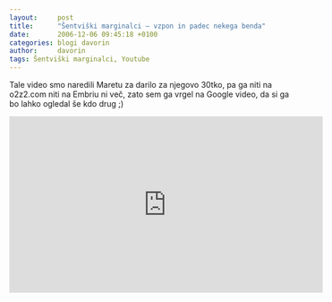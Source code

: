 ```yaml
---
layout:		post
title:  	"Šentviški marginalci – vzpon in padec nekega benda"
date:	   	2006-12-06 09:45:18 +0100
categories:	blogi davorin
author:		davorin
tags: Šentviški marginalci, Youtube
---
```


Tale video smo naredili Maretu za darilo za njegovo 30tko, pa ga niti na o2z2.com niti na Embriu ni več, zato sem ga vrgel na Google video, da si ga bo lahko ogledal še kdo drug ;) 

<iframe width="560" height="315" src="https://www.youtube.com/embed/Esl2kNBSH-8?rel=0" frameborder="0" allow="autoplay; encrypted-media" allowfullscreen></iframe>